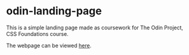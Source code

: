 # odin-landing-page

This is a simple landing page made as coursework for The Odin Project, CSS Foundations course.

The webpage can be viewed [here](https://zynade.github.io/odin-landing-page/).